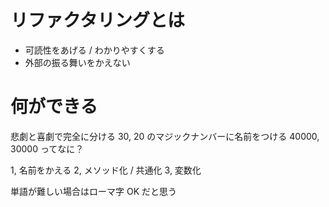# リファクタリングとは

- 可読性をあげる / わかりやすくする
- 外部の振る舞いをかえない

# 何ができる

悲劇と喜劇で完全に分ける
30, 20 のマジックナンバーに名前をつける
40000, 30000 ってなに？

1, 名前をかえる
2, メソッド化 / 共通化
3, 変数化

単語が難しい場合はローマ字 OK だと思う
